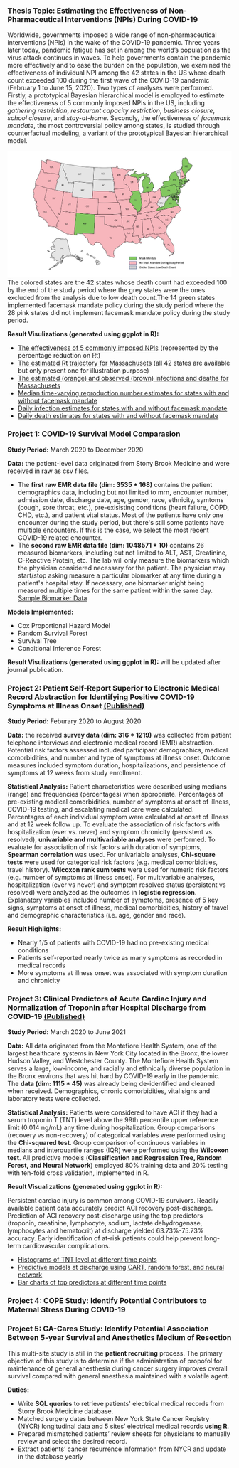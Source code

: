 ### Thesis Topic: Estimating the Effectiveness of Non-Pharmaceutical Interventions (NPIs) During COVID-19

Worldwide, governments imposed a wide range of non-pharmaceutical interventions (NPIs) in the wake of the COVID-19 pandemic. Three years later today, pandemic fatigue has set in among the world’s population as the virus attack continues in waves. To help governments contain the pandemic more effectively and to ease the burden on the population, we examined the effectiveness of individual NPI among the 42 states in the US where death count exceeded 100 during the first wave of the COVID-19 pandemic (February 1 to June 15, 2020). Two types of analyses were performed. Firstly, a prototypical Bayesian hierarchical model is employed to estimate the effectiveness of 5 commonly imposed NPIs in the US, including *gathering restriction*, *restaurant capacity restriction*, *business closure*, *school closure*, and *stay-at-home*. Secondly, the effectiveness of *facemask mandate*, the most controversial policy among states, is studied through counterfactual modeling, a variant of the prototypical Bayesian hierarchical model.

![US Map](./images/NPI/US_States.png)
The colored states are the 42 states whose death count had exceeded 100 by the end of the study period where the grey states were the ones excluded from the analysis due to low death count.The 14 green states implemented facemask mandate policy during the study period where the 28 pink states did not implement facemask mandate policy during the study period.

**Result Visulizations (generated using ggplot in R):**
* [The effectiveness of 5 commonly imposed NPIs](https://github.com/lyh07749/Yuhang_Liu_Profile/blob/main/images/NPI/NPI_Rt_Reduction.png) (represented by the percentage reduction on Rt)
* [The estimated Rt trajectory for Massachusets](https://github.com/lyh07749/Yuhang_Liu_Profile/blob/main/images/NPI/Massachusetts_Rt.png) (all 42 states are available but only present one for illustration purpose)
* [The estimated (orange) and observed (brown) infections and deaths for Massachusets](https://github.com/lyh07749/Yuhang_Liu_Profile/blob/main/images/NPI/Massachusetts_Infection_Death.png) 
* [Median time-varying reproduction number estimates for states with and without facemask mandate](https://github.com/lyh07749/Yuhang_Liu_Profile/blob/main/images/NPI/Mask_Rt_Estimates.png)
* [Daily infection estimates for states with and without facemask mandate](https://github.com/lyh07749/Yuhang_Liu_Profile/blob/main/images/NPI/Mask_Infection_Estimates.png)
* [Daily death estimates for states with and without facemask mandate](https://github.com/lyh07749/Yuhang_Liu_Profile/blob/main/images/NPI/Mask_Death_Estimates.png)

### Project 1: COVID-19 Survival Model Comparasion

**Study Period:** March 2020 to December 2020

**Data:** the patient-level data originated from Stony Brook Medicine and were received in raw as csv files. 
* The **first raw EMR data file (dim: 3535 * 168)** contains the patient demographics data, including but not limited to mrn, encounter number, admission date, discharge date, age, gender, race, ethnicity, symtoms (cough, sore throat, etc.), pre-exisisting conditions (heart failure, COPD, CHD, etc.), and patient vital status. Most of the patients have only one encounter during the study period, but there's still some patients have multiple encounters. If this is the case, we select the most recent COVID-19 related encounter.
* The **second raw EMR data file (dim: 1048571 * 10)** contains 26 measured biomarkers, including but not limited to ALT, AST, Creatinine, C-Reactive Protein, etc. The lab will only measure the biomarkers which the physician considered necessary for the patient. The physician may start/stop asking measure a particular biomarker at any time during a patient's hospital stay. If necessary, one biomarker might being measured multiple times for the same patient within the same day.
[Sample Biomarker Data](https://github.com/lyh07749/Yuhang_Liu_Profile/blob/main/data_files/Covid_Survival_Models/sample%20biomarker%20data.csv)

**Models Implemented:**
* Cox Proportional Hazard Model
* Random Survival Forest
* Survival Tree
* Conditional Inference Forest

**Result Visulizations (generated using ggplot in R):** will be updated after journal publication.

### Project 2: Patient Self-Report Superior to Electronic Medical Record Abstraction for Identifying Positive COVID-19 Symptoms at Illness Onset [(Published)](https://www.sciencedirect.com/science/article/pii/S2773065422000049)

**Study Period:** Feburary 2020 to August 2020

**Data:** the received **survey data (dim: 316 * 1219)** was collected from patient telephone interviews and electronic medical record (EMR) abstraction. Potential risk factors assessed included participant demographics, medical comorbidities, and number and type of symptoms at illness onset. Outcome measures included symptom duration, hospitalizations, and persistence of symptoms at 12 weeks from study enrollment.

**Statistical Analysis:** Patient characteristics were described using medians (range) and frequencies (percentages) when appropriate. Percentages of pre-existing medical comorbidities, number of symptoms at onset of illness, COVID-19 testing, and escalating medical care were calculated. Percentages of each individual symptom were calculated at onset of illness and at 12 week follow up. To evaluate the association of risk factors with hospitalization (ever vs. never) and symptom chronicity (persistent vs. resolved), **univariable and multivariable analyses** were performed.  To evaluate for association of risk factors with duration of symptoms, **Spearman correlation** was used. For univariable analyses, **Chi-square tests** were used for categorical risk factors (e.g. medical comorbidities, travel history). **Wilcoxon rank sum tests** were used for numeric risk factors (e.g. number of symptoms at illness onset). For multivariable analyses, hospitalization (ever vs never) and symptom resolved status (persistent vs resolved) were analyzed as the outcomes in **logistic regression**. Explanatory variables included number of symptoms, presence of 5 key signs, symptoms at onset of illness, medical comorbidities, history of travel and demographic characteristics (i.e. age, gender and race). 

**Result Highlights:**
* Nearly 1/5 of patients with COVID-19 had no pre-existing medical conditions
* Patients self-reported nearly twice as many symptoms as recorded in medical records
* More symptoms at illness onset was associated with symptom duration and chronicity

### Project 3: Clinical Predictors of Acute Cardiac Injury and Normalization of Troponin after Hospital Discharge from COVID-19 [(Published)](https://www.thelancet.com/action/showPdf?pii=S2352-3964%2822%2900010-X)

**Study Period:** March 2020 to June 2021

**Data:** All data originated from the Montefiore Health System, one of the largest healthcare systems in New York City located in the Bronx, the lower Hudson Valley, and Westchester County. The Montefiore Health System serves a large, low-income, and racially and ethnically
diverse population in the Bronx environs that was hit hard by COVID-19 early in the pandemic. The **data (dim: 1115 * 45)** was already being de-identified and cleaned when received. Demographics, chronic comorbidities, vital signs and laboratory tests were collected.

**Statistical Analysis:** Patients were considered to have ACI if they had a serum troponin T (TNT) level above the 99th percentile upper reference limit (0.014 ng/mL) any time during hospitalization. Group comparisons (recovery vs non-recovery) of categorical variables were performed using the **Chi-squared test**. Group comparison of continuous variables in medians and interquartile ranges (IQR) were performed using the **Wilcoxon test**. All predictive models (**Classification and Regression Tree, Random Forest, and Neural Network**) employed 80% training data and 20% testing with ten-fold cross validation, implemented in R. 

**Result Visualizations (generated using ggplot in R):**

Persistent cardiac injury is common among COVID-19 survivors. Readily available patient data accurately predict ACI recovery post-discharge. Prediction of ACI recovery post-discharge using the top predictors (troponin, creatinine, lymphocyte, sodium, lactate dehydrogenase, lymphocytes and hematocrit) at discharge yielded 63.73%-75.73% accuracy. Early identification of at-risk patients could help prevent long-term cardiovascular complications.

* [Histograms of TNT level at different time points](./images/ACI/ACI_1.jpg)
* [Predictive models at discharge using CART, random forest, and neural network](./images/ACI/ACI_2.jpg)
* [Bar charts of top predictors at different time points](./images/ACI/ACI_3.jpg)

### Project 4: COPE Study: Identify Potential Contributors to Maternal Stress During COVID-19

### Project 5: GA-Cares Study: Identify Potential Association Between 5-year Survival and Anesthetics Medium of Resection

This multi-site study is still in the **patient recruiting** process. The primary objective of this study is to determine if the administration of propofol for maintenance of general anesthesia during cancer surgery improves overall survival compared with general anesthesia maintained with a volatile agent.

**Duties:**
 
* Write **SQL queries** to retrieve patients' electrical medical records from Stony Brook Medicine database.
* Matched surgery dates between New York State Cancer Registry (NYCR) longitudinal data and 5 sites’ electrical medical records **using R**.
* Prepared mismatched patients’ review sheets for physicians to manually review and select the desired record.
* Extract patients’ cancer recurrence information from NYCR and update in the database yearly
